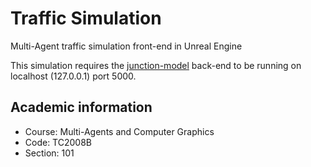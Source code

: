 # Traffic Simulation

Multi-Agent traffic simulation front-end in Unreal Engine

This simulation requires the [junction-model](https://github.com/paulgarciaro/junction-model) back-end to be running on localhost (127.0.0.1) port 5000.

## Academic information
- Course: Multi-Agents and Computer Graphics
- Code: TC2008B
- Section: 101
